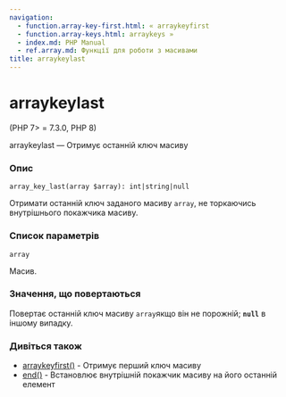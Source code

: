 ```yaml
---
navigation:
  - function.array-key-first.html: « arraykeyfirst
  - function.array-keys.html: arraykeys »
  - index.md: PHP Manual
  - ref.array.md: Функції для роботи з масивами
title: arraykeylast
---
```

# arraykeylast

(PHP 7> = 7.3.0, PHP 8)

arraykeylast — Отримує останній ключ масиву

### Опис

```methodsynopsis
array_key_last(array $array): int|string|null
```

Отримати останній ключ заданого масиву `array`, не торкаючись внутрішнього покажчика масиву.

### Список параметрів

`array`

Масив.

### Значення, що повертаються

Повертає останній ключ масиву `array`якщо він не порожній; **`null`** в іншому випадку.

### Дивіться також

-   [arraykeyfirst()](function.array-key-first.html) - Отримує перший ключ масиву
-   [end()](function.end.md) - Встановлює внутрішній покажчик масиву на його останній елемент
